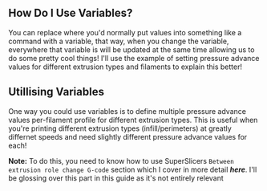 ## How Do I Use Variables?

You can replace where you'd normally put values into something like a command with a variable, that way, when you change the variable, everywhere that variable is will be updated at the same time allowing us to do some pretty cool things! I'll use the example of setting pressure advance values for different extrusion types and filaments to explain this better!

## Utillising Variables

One way you could use variables is to define multiple pressure advance values per-filament profile for different extrusion types. This is useful when you're printing different extrusion types (infill/perimeters) at greatly differnet speeds and need slightly different pressure advance values for each! 

**Note:** To do this, you need to know how to use SuperSlicers `Between extrusion role change G-code` section which I cover in more detail ***here***. I'll be glossing over this part in this guide as it's not entirely relevant

